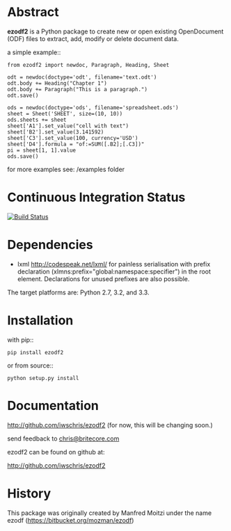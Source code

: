 Abstract
========

**ezodf2** is a Python package to create new or open existing OpenDocument
(ODF) files to extract, add, modify or delete document data.

a simple example::

    from ezodf2 import newdoc, Paragraph, Heading, Sheet

    odt = newdoc(doctype='odt', filename='text.odt')
    odt.body += Heading("Chapter 1")
    odt.body += Paragraph("This is a paragraph.")
    odt.save()

    ods = newdoc(doctype='ods', filename='spreadsheet.ods')
    sheet = Sheet('SHEET', size=(10, 10))
    ods.sheets += sheet
    sheet['A1'].set_value("cell with text")
    sheet['B2'].set_value(3.141592)
    sheet['C3'].set_value(100, currency='USD')
    sheet['D4'].formula = "of:=SUM([.B2];[.C3])"
    pi = sheet[1, 1].value
    ods.save()

for more examples see: /examples folder

Continuous Integration Status
=============================

[![Build Status](https://travis-ci.org/iwschris/ezodf2.png)](https://travis-ci.org/iwschris/ezodf2.png)


Dependencies
============

* lxml <http://codespeak.net/lxml/> for painless serialisation with prefix
  declaration (xlmns:prefix="global:namespace:specifier") in the root element.
  Declarations for unused prefixes are also possible.

The target platforms are: Python 2.7, 3.2, and 3.3.

Installation
============

with pip::

    pip install ezodf2

or from source::

    python setup.py install

Documentation
=============

http://github.com/iwschris/ezodf2 (for now, this will be changing soon.)

send feedback to chris@britecore.com

ezodf2 can be found on github at:

http://github.com/iwschris/ezodf2

History
=======
This package was originally created by Manfred Moitzi under the name ezodf (https://bitbucket.org/mozman/ezodf)
